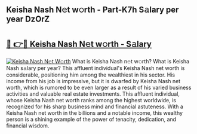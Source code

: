 ## Keisha Nash N𝚎t w𝚘rth - Part-K7h S𝚊lary per year DzOrZ

# <h2><a href="http://gc0fk7.nevu.top/?p=Keisha+Nash">🔗 👉🔴 Keisha Nash N𝚎t w𝚘rth - S𝚊lary</a></h2>

[![Keisha Nash N𝚎t W𝚘rth](https://i.imgur.com/Oavwk0R.jpeg)](http://gc0fk7.nevu.top/?p=Keisha+Nash)
What is Keisha Nash n𝚎t w𝚘rth? What is Keisha Nash s𝚊lary per year?
This affluent individual's Keisha Nash net worth is considerable, positioning him among the wealthiest in his sector. His income from his job is impressive, but it is dwarfed by Keisha Nash net worth, which is rumored to be even larger as a result of his varied business activities and valuable real estate investments. This affluent individual, whose Keisha Nash net worth ranks among the highest worldwide, is recognized for his sharp business mind and financial astuteness. With a Keisha Nash net worth in the billions and a notable income, this wealthy person is a shining example of the power of tenacity, dedication, and financial wisdom.
